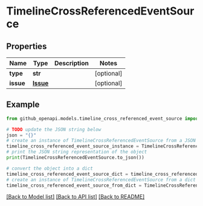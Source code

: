 # TimelineCrossReferencedEventSource


## Properties

Name | Type | Description | Notes
------------ | ------------- | ------------- | -------------
**type** | **str** |  | [optional] 
**issue** | [**Issue**](Issue.md) |  | [optional] 

## Example

```python
from github_openapi.models.timeline_cross_referenced_event_source import TimelineCrossReferencedEventSource

# TODO update the JSON string below
json = "{}"
# create an instance of TimelineCrossReferencedEventSource from a JSON string
timeline_cross_referenced_event_source_instance = TimelineCrossReferencedEventSource.from_json(json)
# print the JSON string representation of the object
print(TimelineCrossReferencedEventSource.to_json())

# convert the object into a dict
timeline_cross_referenced_event_source_dict = timeline_cross_referenced_event_source_instance.to_dict()
# create an instance of TimelineCrossReferencedEventSource from a dict
timeline_cross_referenced_event_source_from_dict = TimelineCrossReferencedEventSource.from_dict(timeline_cross_referenced_event_source_dict)
```
[[Back to Model list]](../README.md#documentation-for-models) [[Back to API list]](../README.md#documentation-for-api-endpoints) [[Back to README]](../README.md)


